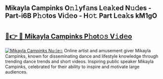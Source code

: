 ## Mikayla Campinks O𝚗𝚕yf𝚊ns L𝚎a𝚔ed N𝚞𝚍es - Part-i6B P𝚑𝚘tos Vi𝚍𝚎o - H𝚘𝚝 Part L𝚎a𝚔s kM1gO

# <h2><a href="http://kf196do.oniu.top/?m=Mikayla+Campinks">🔗👉 🔴 Mikayla Campinks P𝚑ot𝚘𝚜 V𝚒d𝚎o</a></h2>

[![Mikayla Campinks Nu𝚍e𝚜](https://i.imgur.com/0qMVB7G.gif)](http://kf196do.oniu.top/?m=Mikayla+Campinks)
Online artist and amusement giver Mikayla Campinks, known for disseminating dance and lifestyle knowledge through trending dance trends and short videos. Inspiring public speaker Mikayla Campinks, celebrated for their ability to inspire and motivate large audiences.  
